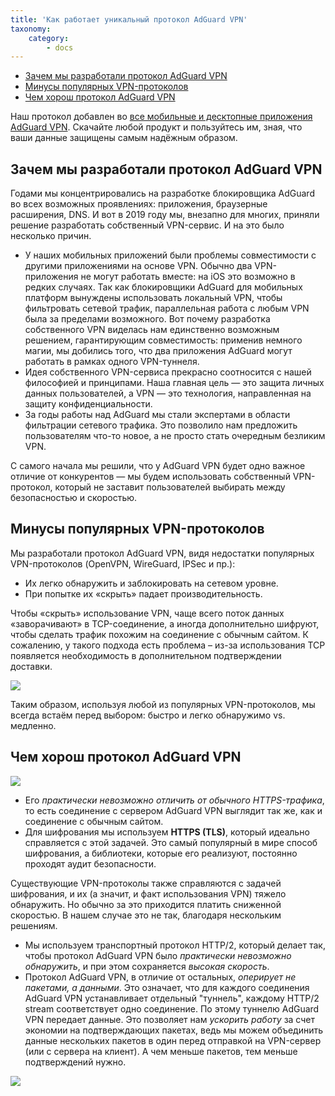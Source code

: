 ```yaml
---
title: 'Как работает уникальный протокол AdGuard VPN'
taxonomy:
    category:
        - docs
---
```


*   [Зачем мы разработали протокол AdGuard VPN](#reasons) 
*   [Минусы популярных VPN-протоколов](#vpn-drawbacks)
*   [Чем хорош протокол AdGuard VPN](#adguard-vpn-protocol)

Наш протокол добавлен во [все мобильные и десктопные приложения AdGuard VPN](https://adguard-vpn.com/ru/welcome.html). Скачайте любой продукт и пользуйтесь им, зная, что ваши данные защищены самым надёжным образом. 

<a id="reasons"></a>

## Зачем мы разработали протокол AdGuard VPN

Годами мы концентрировались на разработке блокировщика AdGuard во всех возможных проявлениях: приложения, браузерные расширения, DNS. И вот в 2019 году мы, внезапно для многих, приняли решение разработать собственный VPN-сервис. И на это было несколько причин.

* У наших мобильных приложений были проблемы совместимости с другими приложениями на основе VPN. Обычно два VPN-приложения не могут работать вместе: на iOS это возможно в редких случаях. Так как блокировщики AdGuard для мобильных платформ вынуждены использовать локальный VPN, чтобы фильтровать сетевой трафик, параллельная работа с любым VPN была за пределами возможного. Вот почему разработка собственного VPN виделась нам единственно возможным решением, гарантирующим совместимость: применив немного магии, мы добились того, что два приложения AdGuard могут работать в рамках одного VPN-туннеля.
* Идея собственного VPN-сервиса прекрасно соотносится с нашей философией и принципами. Наша главная цель — это защита личных данных пользователей, а VPN — это технология, направленная на защиту конфиденциальности.
* За годы работы над AdGuard мы стали экспертами в области фильтрации сетевого трафика. Это позволило нам предложить пользователям что-то новое, а не просто стать очередным безликим VPN.

С самого начала мы решили, что у AdGuard VPN будет одно важное отличие от конкурентов — мы будем использовать собственный VPN-протокол, который не заставит пользователей выбирать между безопасностью и скоростью.

<a id="vpn-drawbacks"></a>

## Минусы популярных VPN-протоколов

Мы разработали протокол AdGuard VPN, видя недостатки популярных VPN-протоколов (OpenVPN, WireGuard, IPSec и пр.):

* Их легко обнаружить и заблокировать на сетевом уровне.
* При попытке их «скрыть» падает производительность.

Чтобы «скрыть» использование VPN, чаще всего поток данных «заворачивают» в TCP-соединение, а иногда дополнительно шифруют, чтобы сделать трафик похожим на соединение с обычным сайтом. К сожалению, у такого подхода есть проблема – из-за использования TCP появляется необходимость в дополнительном подтверждении доставки.

<object data="https://cdn.adguard.com/public/Adguard/Blog/vpn/protocol/6-ru.svg" type="image/svg+xml">
    <img src="https://cdn.adguard.com/public/Adguard/Blog/vpn/protocol/6-ru.svg"></object>

Таким образом, используя любой из популярных VPN-протоколов, мы всегда встаём перед выбором: быстро и легко обнаружимо vs. медленно.

<a id="adguard-vpn-protocol"></a>

## Чем хорош протокол AdGuard VPN

<object data="https://cdn.adguard.com/public/Adguard/Blog/vpn/protocol/5-ru.svg" type="image/svg+xml">
    <img src="https://cdn.adguard.com/public/Adguard/Blog/vpn/protocol/5-ru.svg"></object>

* Его *практически невозможно отличить от обычного HTTPS-трафика*, то есть соединение с сервером AdGuard VPN выглядит так же, как и соединение с обычным сайтом.
* Для шифрования мы используем **HTTPS (TLS)**, который идеально справляется с этой задачей. Это самый популярный в мире способ шифрования, а библиотеки, которые его реализуют, постоянно проходят аудит безопасности.

Существующие VPN-протоколы также справляются с задачей шифрования, и их (а значит, и факт использования VPN) тяжело обнаружить. Но обычно за это приходится платить сниженной скоростью. В нашем случае это не так, благодаря нескольким решениям.

* Мы используем транспортный протокол HTTP/2, который делает так, чтобы протокол AdGuard VPN было *практически невозможно обнаружить*, и при этом сохраняется *высокая скорость*.
* Протокол AdGuard VPN, в отличие от остальных, *оперирует не пакетами, а данными*. Это означает, что для каждого соединения AdGuard VPN устанавливает отдельный "туннель", каждому HTTP/2 stream соответствует одно соединение. По этому туннелю AdGuard VPN передает данные. Это позволяет нам *ускорить работу* за счет экономии на подтверждающих пакетах, ведь мы можем объединить данные нескольких пакетов в один перед отправкой на VPN-сервер (или с сервера на клиент). А чем меньше пакетов, тем меньше подтверждений нужно.
    
<object data="https://cdn.adguard.com/public/Adguard/Blog/vpn/protocol/compare-5-6-ru.svg" type="image/svg+xml">
    <img src="https://cdn.adguard.com/public/Adguard/Blog/vpn/protocol/compare-5-6-ru.svg"></object>